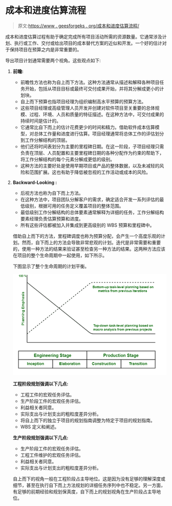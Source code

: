 # 成本和进度估算流程

> 原文:[https://www . geesforgeks . org/成本和进度估算流程/](https://www.geeksforgeeks.org/cost-and-schedule-estimating-process/)

成本和进度估算过程有助于确定完成所有项目活动所需的资源数量。它通常涉及计划、执行或工作、交付或给出项目的成本替代方案的近似和开发。一个好的估计对于保持项目在预算之内是非常重要的。

导出项目计划通常需要两个视角。这些观点如下:

1.  **前瞻:**
    *   前瞻性方法也称为自上而下方法。这种方法通常从描述和解释各种项目任务开始，包括从项目目标或最终可交付成果开始，并将其分解成更小的计划块。
    *   自上而下预算也指项目经理为组织编制高水平预算的预算方法。
    *   这些项目经理或高级管理人员开发并创建对软件项目至关重要的总体规模、过程、环境、人员和质量的特征描述。在这种方法中，可交付成果的持续时间是估计的。
    *   它通常比自下而上的估计花费更少的时间和精力。借助软件成本估算模型，对总体工作量和进度进行估算。项目经理通常将总体工作的评估划分到工作分解结构的顶层。
    *   他们还将时间表划分为主要的里程碑日期。在这一阶段，子项目经理只需负责在顶层、人员配置和主要里程碑日期的各种分配作为约束的帮助下，将工作分解结构的每个元素分解成更低的级别。
    *   这种方法的主要好处是使用早期项目或产品的整体数据，以及未减轻的风险和范围扩展。这也有助于降低被忽视的工作活动或成本的风险。
2.  **Backward-Looking :**
    *   后视方法也称为自下而上方法。
    *   在这种方法中，项目团队分解客户的需求，确定适合开发一系列评估的最低级别，根据可用的任务定义覆盖项目的整体范围。
    *   最低级别工作分解结构的总体要素通常解释为详细的任务，工作分解结构要素经理负责估算预算和进度。
    *   所有这些评估都被加入并集成到更高级别的 WBS 预算和里程碑中。

    借助自上而下的方法，里程碑调度也称为预算分配，会产生一个高度乐观的计划。然而，自下而上的方法会导致非常悲观的计划。迭代是非常需要和重要的，使用一种方法的结果来验证甚至检查另一种方法的结果。这两种方法应该在项目的整个生命周期中一起使用，如下所示。

    下图显示了整个生命周期的计划平衡。

    ![](img/937ff0db62b96575fbdc052b3637bdd7.png)

    **工程阶段规划强调以下几点:**

    *   工程工件的宏观任务评估。
    *   生产阶段工件的宏观任务评估。
    *   利益相关者同意。
    *   实际支出与计划支出的粗粒度差异分析。
    *   将自上而下的独立于项目的规划指南调整为特定于项目的规划指南。
    *   WBS 定义和阐述。

    **生产阶段规划强调以下几点:**

    *   生产阶段工件的宏观任务评估。
    *   工程工件维护的宏观任务评估。
    *   利益相关者同意。
    *   实际支出与计划支出的粗粒度差异分析。

    自上而下的视角一般在工程阶段占主导地位。这是因为没有足够的理解深度或细节，甚至在执行自下而上方法规划的详细任务序列中也不稳定。另一方面，有足够的前期经验和规划保真度，自下而上的规划视角在生产阶段占主导地位。